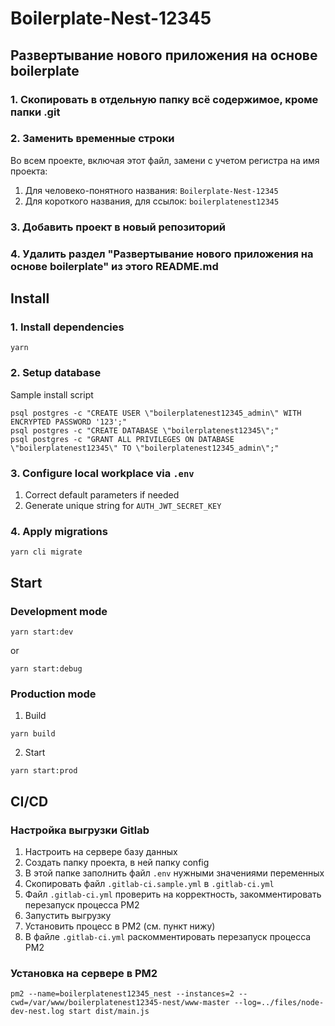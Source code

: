 
# Boilerplate-Nest-12345

## Развертывание нового приложения на основе boilerplate

### 1. Скопировать в отдельную папку всё содержимое, кроме папки .git
### 2. Заменить временные строки

Во всем проекте, включая этот файл, замени с учетом регистра на имя проекта:

1. Для человеко-понятного названия: `Boilerplate-Nest-12345`
2. Для короткого названия, для ссылок: `boilerplatenest12345`

### 3. Добавить проект в новый репозиторий

### 4. Удалить раздел "Развертывание нового приложения на основе boilerplate" из этого README.md

## Install

### 1. Install dependencies

```shell
yarn
```

### 2. Setup database

Sample install script

```shell
psql postgres -c "CREATE USER \"boilerplatenest12345_admin\" WITH ENCRYPTED PASSWORD '123';"
psql postgres -c "CREATE DATABASE \"boilerplatenest12345\";"
psql postgres -c "GRANT ALL PRIVILEGES ON DATABASE \"boilerplatenest12345\" TO \"boilerplatenest12345_admin\";"
```

### 3. Configure local workplace via `.env`

1. Correct default parameters if needed
2. Generate unique string for `AUTH_JWT_SECRET_KEY`

### 4. Apply migrations

```shell
yarn cli migrate
```

## Start

### Development mode

```shell
yarn start:dev
```
or
```shell
yarn start:debug
```

### Production mode

1. Build

```shell
yarn build
```
2. Start

```shell
yarn start:prod
```

## CI/CD

### Настройка выгрузки Gitlab

1. Настроить на сервере базу данных
2. Создать папку проекта, в ней папку config
3. В этой папке заполнить файл `.env` нужными значениями переменных
4. Скопировать файл `.gitlab-ci.sample.yml` в `.gitlab-ci.yml`
5. Файл `.gitlab-ci.yml` проверить на корректность, закомментировать перезапуск процесса PM2
6. Запустить выгрузку
7. Установить процесс в PM2 (см. пункт нижу)
8. В файле `.gitlab-ci.yml` раскомментировать перезапуск процесса PM2

### Установка на сервере в PM2

```shell
pm2 --name=boilerplatenest12345_nest --instances=2 --cwd=/var/www/boilerplatenest12345-nest/www-master --log=../files/node-dev-nest.log start dist/main.js
```